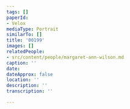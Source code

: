 ```yaml
---
tags: []
paperId:
- Velox
mediaType: Portrait
similarTo: []
title: '00199'
images: []
relatedPeople:
- src/content/people/margaret-ann-wilson.md
caption: ''
date: 
dateApprox: false
location: ''
description: ''
transcription: ''

---
```

